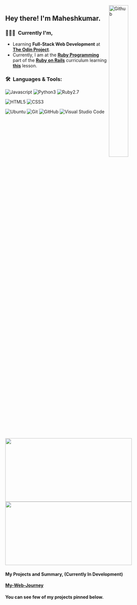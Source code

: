 <img width="35%" align="right" alt="Github" src="https://user-images.githubusercontent.com/48678280/88862734-4903af80-d201-11ea-968b-9c939d88a37c.gif" />

<h2> Hey there! I'm Maheshkumar.</h2>

<h3> 👨🏻‍💻 &nbsp;Currently I'm, </h3>

- Learning **Full-Stack Web Development** at **[The Odin Project](https://theodinproject.com)**.
- Currently, I am at the **[Ruby Programming](https://www.theodinproject.com/paths/full-stack-ruby-on-rails/courses/ruby-programming)** part of the **[Ruby on Rails](https://www.theodinproject.com/paths/full-stack-ruby-on-rails)** curriculum learning **[this](https://www.theodinproject.com/paths/full-stack-ruby-on-rails/courses/ruby-programming/lessons/event-manager-ruby-programming)** lesson.


<!-- <h3> 🛠 &nbsp;Tech Stack:</h3> -->
<h3> 🛠 &nbsp;Languages & Tools:</h3>
<!-- <h4>I have basic knowledge and experience with the following, </h4> -->

<!--   ![Javascript](https://img.shields.io/badge/-Javascript-333333?style=flat&logo=javascript) -->
<!--   ![Python3](https://img.shields.io/badge/-Python-333333?style=flat&logo=python) -->
<!--   ![Ruby2.7](https://img.shields.io/badge/-Ruby-333333?style=flat&logo=ruby&logoColor=ff0000) -->

  ![Javascript](https://img.shields.io/badge/JavaScript-0078D4?style=for-the-badge&logo=javascript&logoColor=white)
  ![Python3](https://img.shields.io/badge/Python-0078D4?style=for-the-badge&logo=python&logoColor=white)
  ![Ruby2.7](https://img.shields.io/badge/Ruby-0078D4?style=for-the-badge&logo=ruby&logoColor=white)
  
<!-- <h4>I have intermediate knowledge and experience with the following, </h4> -->

<!--   ![HTML5](https://img.shields.io/badge/-HTML5-333333?style=flat&logo=HTML5) -->
<!--   ![CSS3](https://img.shields.io/badge/-CSS3-333333?style=flat&logo=CSS3&logoColor=007ACC) -->

  ![HTML5](https://img.shields.io/badge/HTML5-0078D4?style=for-the-badge&logo=html5&logoColor=white)
  ![CSS3](https://img.shields.io/badge/CSS3-0078D4?style=for-the-badge&logo=css3&logoColor=white)
  
<!-- <h4>Tools I use regularly,</h4> -->
<!--   ![GNU/Linux(Ubuntu, Pop! OS)](https://img.shields.io/badge/-Ubuntu-333333?style=flat&logo=ubuntu)
  ![Git](https://img.shields.io/badge/-Git-333333?style=flat&logo=git)
  ![GitHub](https://img.shields.io/badge/-GitHub-333333?style=flat&logo=github)
  ![Visual Studio Code](https://img.shields.io/badge/-Visual%20Studio%20Code-333333?style=flat&logo=visual-studio-code&logoColor=007ACC) -->
  ![Ubuntu](https://img.shields.io/badge/Ubuntu-0078D4?style=for-the-badge&logo=ubuntu&logoColor=white)
  ![Git](https://img.shields.io/badge/Git-0078D4?style=for-the-badge&logo=git&logoColor=white)
  ![GitHub](https://img.shields.io/badge/GitHub-0078D4?style=for-the-badge&logo=github&logoColor=white)
  ![Visual Studio Code](https://img.shields.io/badge/Visual_Studio_Code-0078D4?style=for-the-badge&logo=visual%20studio%20code&logoColor=white)
 
  
<!-- <img src="https://github-readme-streak-stats.herokuapp.com/?user=Maheshkumar-novice&theme=algolia&layout=compact" height="200em" width="400em"/> -->
<img src="https://github-readme-streak-stats.herokuapp.com/?user=Maheshkumar-novice&theme=algolia&layout=compact&hide_border=true" height="200em" width="400em"/>
<!-- [![GitHub Streak](https://github-readme-streak-stats.herokuapp.com?user=maheshkumar-novice&theme=deepBlue&hide_border=true)](https://git.io/streak-stats) -->
<!-- <img src="https://github-readme-stats.vercel.app/api/top-langs/?username=maheshkumar-novice&theme=algolia&layout=compact" height="200em" width="400em"/> -->
<img src="https://github-readme-stats.vercel.app/api/top-langs/?username=maheshkumar-novice&theme=algolia&layout=compact&hide_border=true" height="200em" width="400em"/>
    
<h4>My Projects and Summary, (Currently In Development)</h4>

  **[My-Web-Journey](https://my-web-journey.netlify.app/)**
  
 <h4>You can see few of my projects pinned below.</h4>

 
 
 
 
 
 
 
 
 
 
 
 
 
 
 
 
<!-- [![Matrix SVG](https://raw.githubusercontent.com/rodrigograca31/rodrigograca31/master/matrix.svg)](https://www.youtube.com/watch?v=SDkAGkd4NLc)  -->
<!-- <h3>Visit Count From 29 Apr 2021 7.40 pm IST<h3> -->
<!-- ![Visitor Count](https://profile-counter.glitch.me/maheshkumar-novice/count.svg) --> 
<!-- - 🤔 &nbsp; Learning **Full-stack web development** part-time via [The Odin Project](https://theodinproject.com). -->
<!-- - 🎓 &nbsp; Studying **Information Technology** as a full-time College Student. -->
<!-- - 🌱 &nbsp; Learning more about **Linux** and various Web concepts. -->

<!--   ![C++](https://img.shields.io/badge/-C%2B%2B-333333?style=flat&logo=c%2B%2B&logoColor=0000ff) -->
<!--   ![GitHub](https://img.shields.io/badge/-GitHub-333333?style=flat&logo=github) -->
<!--   ![GNU/Linux](https://img.shields.io/badge/-GNU/Linux-333333?style=flat&logo=Linux) -->
<!--   ![Atom](https://img.shields.io/badge/-Atom-333333?style=flat&logo=atom&logoColor=00ff00) -->
  
<!--   <img align="right" height="270px" alt="GIF" src="https://i.pinimg.com/originals/e4/26/70/e426702edf874b181aced1e2fa5c6cde.gif" /> -->
<!-- <h3>My Projects:</h3>

<h4>freeCodeCamp Projects:</h4>

<ul>
  <li><a href="https://github.com/Maheshkumar-novice/fcc-TributePage">Tribute Page</a></li>
  <li><a href="https://github.com/Maheshkumar-novice/fcc-SurveyForm">Survey Form</a></li>
  <li><a href="https://github.com/Maheshkumar-novice/fcc-ProductLanding">Product Landing</a></li>
  <li><a href="https://github.com/Maheshkumar-novice/fcc-TechnicalDocumentation">Technical Documentation</a></li>
  <li><a href="https://github.com/Maheshkumar-novice/fcc-Portfolio">Portfolio</a></li>
</ul>

<h4>The Odin Project Projects:</h4>

<ul>
  <li><a href="https://github.com/Maheshkumar-novice/TOP-google-homepage">Google Homepage</a></li>
  <li><a href="https://github.com/Maheshkumar-novice/TOP-googleSearchResults">Google Search Results Page</a></li>
  <li><a href="https://github.com/Maheshkumar-novice/TOP-RockPaperScissors">Rock Paper Scissors</a></li>
  <li><a href="https://github.com/Maheshkumar-novice/TOP-etch-a-sketch">Etch-A-Sketch</a></li>
  <li><a href="https://github.com/Maheshkumar-novice/TOP-Calculator">Calculator</a></li>
</ul>

<img align='right' src="https://media.giphy.com/media/M9gbBd9nbDrOTu1Mqx/giphy.gif" width="230">

<h4>JS30 Projects: </h4>
<ul>
  <li><a href="https://github.com/Maheshkumar-novice/TOP-drumKit">Drum Kit</a></li>
  <li><a href="https://github.com/Maheshkumar-novice/TOP-Clock">Clock</a></li>
  <li><a href="https://github.com/Maheshkumar-novice/TOP-Variables">Variables</a></li>
  <li><a href="https://github.com/Maheshkumar-novice/TOP-dancingFlexImages">Dancing Flex Images</a></li>
  <li><a href="https://github.com/Maheshkumar-novice/TOP-CanvasFun">Canvas Fun</a></li>
  <li><a href="https://github.com/Maheshkumar-novice/TOP-HoldShiftAndCheck">Hold Shift And Check CheckBoxes</a></li>
  <li><a href="https://github.com/Maheshkumar-novice/TOP-CustomVideoPlayer">Custom Video Player</a></li>
  <li><a href="https://github.com/Maheshkumar-novice/TOP-KonamiCode">Konami Code</a></li>
  <li><a href="https://github.com/Maheshkumar-novice/TOP-SlideInOnScroll">Slide In On Scroll</a></li>
  <li><a href="https://github.com/Maheshkumar-novice/TOP-localStorage_eventDelegation">LocalStorage and Event Delegation</a></li>
  <li><a href="https://github.com/Maheshkumar-novice/TOP-movingTextShadow">Moving Text Shadow</a></li>
  <li><a href="https://github.com/Maheshkumar-novice/TOP-sortWithoutArticles">Sort Without Articles</a></li>
  <li><a href="https://github.com/Maheshkumar-novice/TOP-WebCamFun">WebCam Fun</a></li>
  <li><a href="https://github.com/Maheshkumar-novice/TOP-SpeechRecognition">Speech Recognition</a></li>
  <li><a href="https://github.com/Maheshkumar-novice/TOP-FollowAlongLinkHighlighter">Follow Along Link Highlighter</a></li>
  <li><a href="https://github.com/Maheshkumar-novice/TOP-SpeechSynthesis">Speech Synthesis</a></li>
  <li><a href="https://github.com/Maheshkumar-novice/TOP-StickyNav">Sticky Nav</a></li>
  <li><a href="https://github.com/Maheshkumar-novice/TOP-dropdown">Dropdown</a></li>
  <li><a href="https://github.com/Maheshkumar-novice/TOP-ClickandScroll">Click and Scroll</a></li>
  <li><a href="https://github.com/Maheshkumar-novice/TOP-videoSpeedController">Video Speed Controller</a></li>
  <li><a href="https://github.com/Maheshkumar-novice/TOP-Ajax">Ajax</a></li>
  <li><a href="https://github.com/Maheshkumar-novice/TOP-countdownTimer">Timer</a></li>
  <li><a href="https://github.com/Maheshkumar-novice/TOP-WhacAMole">Whac A Mole</a></li>
 </ul>
 
<h4>StyleStage Showcase Project: </h4>
<ul>
   <li><a href="https://github.com/Maheshkumar-novice/my-style-stage">Solid State</a></li>
 </ul>

<h4>Other Projects:</h4>

<ul>
  <li><a href="https://github.com/Maheshkumar-novice/Loruki">Loruki - Traversy Media (Youtube)</a></li>
  <li><a href="https://github.com/Maheshkumar-novice/style-conference">Style-Conference - learn.shayhowe.com/</a></li>
  <li><a href="https://github.com/Maheshkumar-novice/NumberGuessingGTK">Shell - Number Guessing</a></li>
  <li><a href="https://github.com/Maheshkumar-novice/Create_New_Repo_Using_API">Github New Repo - using API</a></li>
  <li><a href="https://github.com/Maheshkumar-novice/pythonRegexLearning">Python Regex Projects</a></li>
</ul>
 -->
<!-- <br/> -->

<!-- <img src="https://github-readme-stats.vercel.app/api?username=Maheshkumar-novice&count_private=true&theme=radical&show_icons=TRUE" width="100%" height="200em"> -->
<!-- <img src="https://github-readme-stats.vercel.app/api/top-langs/?username=maheshkumar-novice&theme=radical&layout=compact" width="100%" height="200em"/> -->
<!-- <img src="http://github-readme-streak-stats.herokuapp.com/?user=Maheshkumar-novice&count_private=true&theme=radical" width="100%" height="200em"/> -->

<!-- <div align="center"> -->
<!--    <img src="https://github-profile-trophy.vercel.app/?username=maheshkumar-novice&theme=flat&no-frame=true&margin-w=30" /> -->
<!-- </div> -->

<!-- <br/> -->



